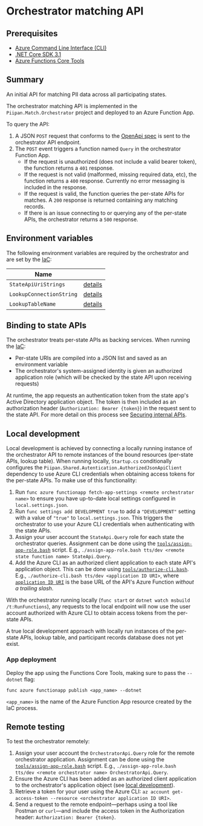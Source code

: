 # Orchestrator matching API

## Prerequisites
- [Azure Command Line Interface (CLI)](https://docs.microsoft.com/en-us/cli/azure/install-azure-cli)
- [.NET Core SDK 3.1](https://dotnet.microsoft.com/download)
- [Azure Functions Core Tools](https://docs.microsoft.com/en-us/azure/azure-functions/functions-run-local)

## Summary

An initial API for matching PII data across all participating states.

The orchestrator matching API is implemented in the `Piipan.Match.Orchestrator` project and deployed to an Azure Function App.

To query the API:
1. A JSON `POST` request that conforms to the [OpenApi spec](openapi.md) is sent to the orchestrator API endpoint.
1. The `POST` event triggers a function named `Query` in the orchestrator Function App.
    - If the request is unauthorized (does not include a valid bearer token), the function returns a `401` response.
    - If the request is not valid (malformed, missing required data, etc), the function returns a `400` response. Currently no error messaging is included in the response.
    - If the request is valid, the function queries the per-state APIs for matches. A `200` response is returned containing any matching records.
    - If there is an issue connecting to or querying any of the per-state APIs, the orchestrator returns a `500` response.

## Environment variables

The following environment variables are required by the orchestrator and are set by the [IaC](../../docs/iac.md):

| Name | |
|---|---|
| `StateApiUriStrings` | [details](../../docs/iac.md#\:\~\:text=StateApiUriStrings) |
| `LookupConnectionString` | [details](../../docs/iac.md#\:\~\:text=LookupConnectionString) |
| `LookupTableName` | [details](../../docs/iac.md#\:\~\:text=LookupTableName) |

## Binding to state APIs

The orchestrator treats per-state APIs as backing services. When running the [IaC](../../docs/iac.md):
- Per-state URIs are compiled into a JSON list and saved as an environment variable
- The orchestrator's system-assigned identity is given an authorized application role (which will be checked by the state API upon receiving requests)

At runtime, the app requests an authentication token from the state app's Active Directory application object. The token is then included as an authorization header (`Authorization: Bearer {token}`) in the request sent to the state API. For more detail on this process see [Securing internal APIs](../../docs/securing-internal-apis.md).

## Local development

Local development is achieved by connecting a locally running instance of the orchestrator API to remote instances of the bound resources (per-state APIs, lookup table). When running locally, `Startup.cs` conditionally configures the `Piipan.Shared.Autentication.AuthorizedJsonApiClient` dependency to use Azure CLI credentials when obtaining access tokens for the per-state APIs. To make use of this functionality:

1. Run `func azure functionapp fetch-app-settings <remote orchestrator name>` to ensure you have up-to-date local settings configured in `local.settings.json`.
1. Run `func settings add DEVELOPMENT true` to add a `"DEVELOPMENT"` setting with a value of `"true"` to `local.settings.json`. This triggers the orchestrator to use your Azure CLI credentials when authenticating with the state APIs.
1. Assign your user account the `StateApi.Query` role for each state the orchestrator queries. Assignment can be done using the [`tools/assign-app-role.bash`](../../tools/assign-app-role.bash) script. E.g., `./assign-app-role.bash tts/dev <remote state function name> StateApi.Query`.
1. Add the Azure CLI as an authorized client application to each state API's application object. This can be done using [`tools/authorize-cli.bash`](../../tools/authorize-cli.bash). E.g., `./authorize-cli.bash tts/dev <application ID URI>`, where [`application ID URI`](../../docs/securing-internal-apis.md#application-id-uri) is the base URL of the API's Azure Function *without a trailing slash*.

With the orchestrator running locally (`func start` or `dotnet watch msbuild /t:RunFunctions`), any requests to the local endpoint will now use the user account authorized with Azure CLI to obtain access tokens from the per-state APIs.

A true local development approach with locally run instances of the per-state APIs, lookup table, and participant records database does not yet exist.

### App deployment

Deploy the app using the Functions Core Tools, making sure to pass the `--dotnet` flag:

```
func azure functionapp publish <app_name> --dotnet
```

`<app_name>` is the name of the Azure Function App resource created by the IaC process.

## Remote testing

To test the orchestrator remotely:
1. Assign your user account the `OrchestratorApi.Query` role for the remote orchestrator application. Assignment can be done using the [`tools/assign-app-role.bash`](../../tools/assign-app-role.bash) script. E.g., `./assign-app-role.bash tts/dev <remote orchestrator name> OrchestratorApi.Query`.
1. Ensure the Azure CLI has been added as an authorized client application to the orchestrator's application object (see [local development](#local-development)).
1. Retrieve a token for your user using the Azure CLI: `az account get-access-token --resource <orchestrator application ID URI>`.
1. Send a request to the remote endpoint—perhaps using a tool like Postman or `curl`—and include the access token in the Authorization header: `Authorization: Bearer {token}`.

